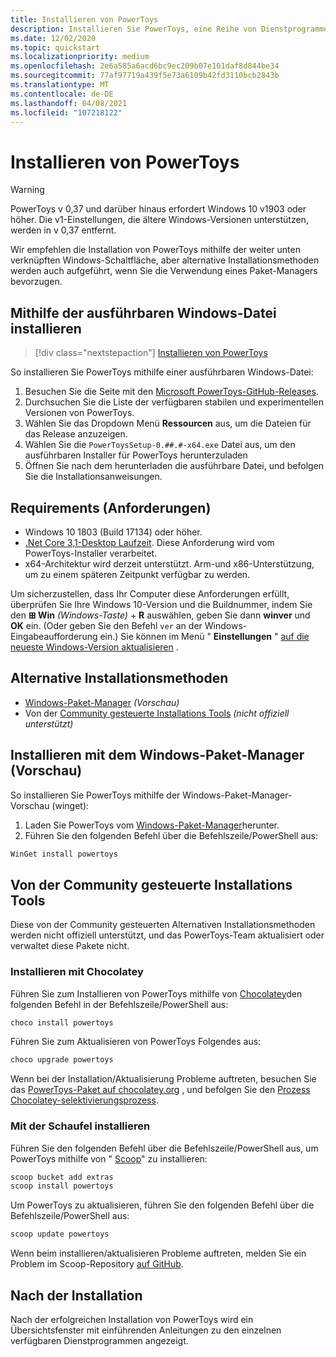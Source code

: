 ```yaml
---
title: Installieren von PowerToys
description: Installieren Sie PowerToys, eine Reihe von Dienstprogrammen für die Anpassung von Windows 10, mithilfe einer ausführbaren Datei oder eines Paket-Managers (winget, Chocolatey, Scoop).
ms.date: 12/02/2020
ms.topic: quickstart
ms.localizationpriority: medium
ms.openlocfilehash: 2e6a585a6acd6bc9ec209b07e101daf8d844be34
ms.sourcegitcommit: 77af97719a439f5e73a6109b42fd3110bcb2843b
ms.translationtype: MT
ms.contentlocale: de-DE
ms.lasthandoff: 04/08/2021
ms.locfileid: "107218122"
---
```

# <a name="install-powertoys"></a>Installieren von PowerToys

> [!WARNING]
> PowerToys v 0,37 und darüber hinaus erfordert Windows 10 v1903 oder höher. Die v1-Einstellungen, die ältere Windows-Versionen unterstützen, werden in v 0,37 entfernt.

Wir empfehlen die Installation von PowerToys mithilfe der weiter unten verknüpften Windows-Schaltfläche, aber alternative Installationsmethoden werden auch aufgeführt, wenn Sie die Verwendung eines Paket-Managers bevorzugen.

## <a name="install-with-windows-executable-file"></a>Mithilfe der ausführbaren Windows-Datei installieren

> [!div class="nextstepaction"]
> [Installieren von PowerToys](https://aka.ms/installpowertoys)

So installieren Sie PowerToys mithilfe einer ausführbaren Windows-Datei:

1. Besuchen Sie die Seite mit den [Microsoft PowerToys-GitHub-Releases](https://github.com/microsoft/PowerToys/releases/).
2. Durchsuchen Sie die Liste der verfügbaren stabilen und experimentellen Versionen von PowerToys.
3. Wählen Sie das Dropdown Menü **Ressourcen** aus, um die Dateien für das Release anzuzeigen.
4. Wählen Sie die `PowerToysSetup-0.##.#-x64.exe` Datei aus, um den ausführbaren Installer für PowerToys herunterzuladen
5. Öffnen Sie nach dem herunterladen die ausführbare Datei, und befolgen Sie die Installationsanweisungen.

## <a name="requirements"></a>Requirements (Anforderungen)

- Windows 10 1803 (Build 17134) oder höher.
- [.Net Core 3,1-Desktop Laufzeit](https://dotnet.microsoft.com/download/dotnet-core/thank-you/runtime-desktop-3.1.4-windows-x64-installer). Diese Anforderung wird vom PowerToys-Installer verarbeitet.
- x64-Architektur wird derzeit unterstützt. Arm-und x86-Unterstützung, um zu einem späteren Zeitpunkt verfügbar zu werden.

Um sicherzustellen, dass Ihr Computer diese Anforderungen erfüllt, überprüfen Sie Ihre Windows 10-Version und die Buildnummer, indem Sie den **⊞ Win** *(Windows-Taste)*  +  **R** auswählen, geben Sie dann **winver** und **OK** ein. (Oder geben Sie den Befehl `ver` an der Windows-Eingabeaufforderung ein.) Sie können im Menü " **Einstellungen** " [auf die neueste Windows-Version aktualisieren](ms-settings:windowsupdate) .

## <a name="alternative-install-methods"></a>Alternative Installationsmethoden

<!--  - **[Windows executable .exe file](#install-with-windows-executable-file)** *(Recommended)* -->
- [Windows-Paket-Manager](#install-with-windows-package-manager-preview) *(Vorschau)*
- Von der [Community gesteuerte Installations Tools](#community-driven-install-tools) *(nicht offiziell unterstützt)*

## <a name="install-with-windows-package-manager-preview"></a>Installieren mit dem Windows-Paket-Manager (Vorschau)

So installieren Sie PowerToys mithilfe der Windows-Paket-Manager-Vorschau (winget):

1. Laden Sie PowerToys vom [Windows-Paket-Manager](https://github.com/microsoft/winget-cli/releases)herunter.
2. Führen Sie den folgenden Befehl über die Befehlszeile/PowerShell aus:

```powershell
WinGet install powertoys
```

## <a name="community-driven-install-tools"></a>Von der Community gesteuerte Installations Tools

Diese von der Community gesteuerten Alternativen Installationsmethoden werden nicht offiziell unterstützt, und das PowerToys-Team aktualisiert oder verwaltet diese Pakete nicht.

### <a name="install-with-chocolatey"></a>Installieren mit Chocolatey

Führen Sie zum Installieren von PowerToys mithilfe von [Chocolatey](https://chocolatey.org/)den folgenden Befehl in der Befehlszeile/PowerShell aus:

```powershell
choco install powertoys
```

Führen Sie zum Aktualisieren von PowerToys Folgendes aus:

```powershell
choco upgrade powertoys
```

Wenn bei der Installation/Aktualisierung Probleme auftreten, besuchen Sie das [PowerToys-Paket auf chocolatey.org](https://chocolatey.org/packages/powertoys) , und befolgen Sie den [Prozess Chocolatey-selektivierungsprozess](https://chocolatey.org/docs/package-triage-process).

### <a name="install-with-scoop"></a>Mit der Schaufel installieren

Führen Sie den folgenden Befehl über die Befehlszeile/PowerShell aus, um PowerToys mithilfe von " [Scoop](https://scoop.sh/)" zu installieren:

```powershell
scoop bucket add extras
scoop install powertoys
```

Um PowerToys zu aktualisieren, führen Sie den folgenden Befehl über die Befehlszeile/PowerShell aus:

```powershell
scoop update powertoys
```

Wenn beim installieren/aktualisieren Probleme auftreten, melden Sie ein Problem im Scoop-Repository [auf GitHub](https://github.com/lukesampson/scoop/issues).

## <a name="post-install"></a>Nach der Installation

Nach der erfolgreichen Installation von PowerToys wird ein Übersichtsfenster mit einführenden Anleitungen zu den einzelnen verfügbaren Dienstprogrammen angezeigt.
